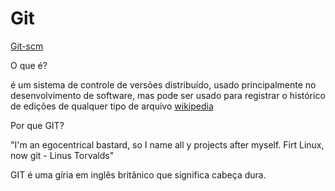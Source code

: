# Git

[Git-scm](https://git-scm.com/)

O que é?

é um sistema de controle de versões distribuído, usado principalmente no desenvolvimento de software, mas pode ser usado para registrar o histórico de edições de qualquer tipo de arquivo [wikipedia](https://pt.wikipedia.org/wiki/Git)

Por que GIT?

"I'm an egocentrical bastard, so I name all y projects after myself. Firt Linux, now git - Linus Torvalds"

GIT é uma gíria em inglês britânico que significa cabeça dura.
